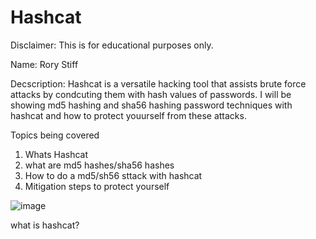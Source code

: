 # Hashcat


Disclaimer: This is for educational purposes only.


Name: Rory Stiff



Decscription: Hashcat is a versatile hacking tool that assists brute force attacks 
by condcuting them with hash values of passwords. I will be showing md5 hashing and
sha56 hashing password techniques with hashcat and how to protect youurself from these attacks. 


Topics being covered

1. Whats Hashcat
2. what are md5 hashes/sha56 hashes
3. How to do a md5/sh56 sttack with hashcat
4. Mitigation steps to protect yourself


![image](https://github.com/user-attachments/assets/15d094a0-d7c5-462a-9e5e-fbe27db551fe)




what is hashcat?










